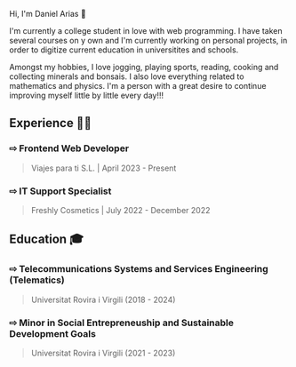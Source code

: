 Hi, I'm Daniel Arias 👋  

I'm currently a college student in love with web programming. I have taken several courses on y own and I'm currently working on personal projects, in order to digitize current education in universitites and schools.  

Amongst my hobbies, I love jogging, playing sports, reading, cooking and collecting minerals and bonsais. I also love everything related to mathematics and physics. I'm a person with a great desire to continue improving myself little by little every day!!!

## Experience 👨‍💻
### ⇨ Frontend Web Developer
> Viajes para ti S.L. | April 2023 - Present

### ⇨ IT Support Specialist
> Freshly Cosmetics | July 2022 - December 2022

## Education 🎓
### ⇨ Telecommunications Systems and Services Engineering (Telematics)
> Universitat Rovira i Virgili (2018 - 2024)

### ⇨ Minor in Social Entrepreneuship and Sustainable Development Goals
> Universitat Rovira i Virgili (2021 - 2023)
